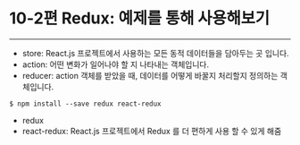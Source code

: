 # 10-2편 Redux: 예제를 통해 사용해보기
---
- store: React.js 프로젝트에서 사용하는 모든 동적 데이터들을 담아두는 곳 입니다.
- action: 어떤 변화가 일어나야 할 지 나타내는 객체입니다.
- reducer: action 객체를 받았을 때, 데이터를 어떻게 바꿀지 처리할지 정의하는 객체입니다.

```linux   
$ npm install --save redux react-redux
```
- redux
- react-redux: React.js 프로젝트에서 Redux 를 더 편하게 사용 할 수 있게 해줌
